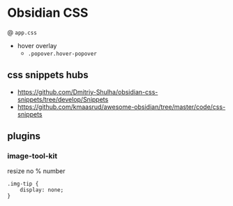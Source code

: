 # Obsidian CSS
@ `app.css`

- hover overlay
	- `.popover.hover-popover`

## css snippets hubs
- <https://github.com/Dmitriy-Shulha/obsidian-css-snippets/tree/develop/Snippets>
- <https://github.com/kmaasrud/awesome-obsidian/tree/master/code/css-snippets>

## plugins
### image-tool-kit
resize no % number
```
.img-tip {
    display: none;
}
```
